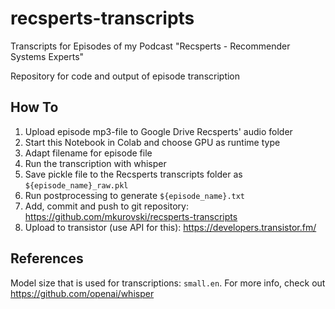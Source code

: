 # recsperts-transcripts
Transcripts for Episodes of my Podcast "Recsperts - Recommender Systems Experts"

Repository for code and output of episode transcription

## How To

1. Upload episode mp3-file to Google Drive Recsperts' audio folder
2. Start this Notebook in Colab and choose GPU as runtime type
3. Adapt filename for episode file
4. Run the transcription with whisper
5. Save pickle file to the Recsperts transcripts folder as `${episode_name}_raw.pkl`
6. Run postprocessing to generate `${episode_name}.txt`
7. Add, commit and push to git repository: https://github.com/mkurovski/recsperts-transcripts
8. Upload to transistor (use API for this): https://developers.transistor.fm/

## References

Model size that is used for transcriptions: `small.en`.
For more info, check out https://github.com/openai/whisper

